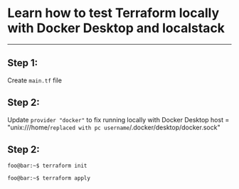 # Learn how to test Terraform locally with Docker Desktop and localstack

----------

## Step 1:
Create `main.tf` file

## Step 2:
Update `provider "docker"` to fix running locally with Docker Desktop
host = "unix:///home/`replaced with pc username`/.docker/desktop/docker.sock"

## Step 2:
```console
foo@bar:~$ terraform init

foo@bar:~$ terraform apply
```